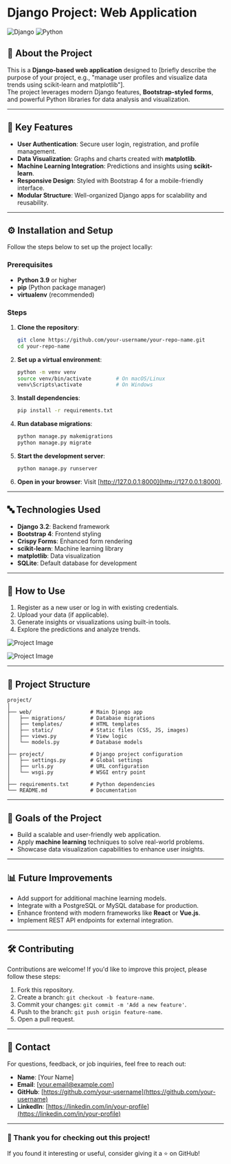 
# Django Project: Web Application

![Django](https://img.shields.io/badge/Django-3.2-green) ![Python](https://img.shields.io/badge/Python-3.9-blue)

## 🔖 About the Project

This is a **Django-based web application** designed to [briefly describe the purpose of your project, e.g., "manage user profiles and visualize data trends using scikit-learn and matplotlib"].  
The project leverages modern Django features, **Bootstrap-styled forms**, and powerful Python libraries for data analysis and visualization.

---

## 🚀 Key Features

- **User Authentication**: Secure user login, registration, and profile management.
- **Data Visualization**: Graphs and charts created with **matplotlib**.
- **Machine Learning Integration**: Predictions and insights using **scikit-learn**.
- **Responsive Design**: Styled with Bootstrap 4 for a mobile-friendly interface.
- **Modular Structure**: Well-organized Django apps for scalability and reusability.

---

## ⚙️ Installation and Setup

Follow the steps below to set up the project locally:

### Prerequisites
- **Python 3.9** or higher
- **pip** (Python package manager)
- **virtualenv** (recommended)

### Steps

1. **Clone the repository**:
   ```bash
   git clone https://github.com/your-username/your-repo-name.git
   cd your-repo-name
   ```

2. **Set up a virtual environment**:
   ```bash
   python -m venv venv
   source venv/bin/activate        # On macOS/Linux
   venv\Scripts\activate           # On Windows
   ```

3. **Install dependencies**:
   ```bash
   pip install -r requirements.txt
   ```

4. **Run database migrations**:
   ```bash
   python manage.py makemigrations
   python manage.py migrate
   ```

5. **Start the development server**:
   ```bash
   python manage.py runserver
   ```

6. **Open in your browser**:
   Visit [http://127.0.0.1:8000](http://127.0.0.1:8000).

---

## 🔤 Technologies Used

- **Django 3.2**: Backend framework
- **Bootstrap 4**: Frontend styling
- **Crispy Forms**: Enhanced form rendering
- **scikit-learn**: Machine learning library
- **matplotlib**: Data visualization
- **SQLite**: Default database for development

---

## 🦞 How to Use

1. Register as a new user or log in with existing credentials.
2. Upload your data (if applicable).
3. Generate insights or visualizations using built-in tools.
4. Explore the predictions and analyze trends.

![Project Image](C:/Users/User/source/repos/kondratkamila/System-rekomendacji/rekomendacje.png)

![Project Image](C:/Users/User/source/repos/kondratkamila/System-rekomendacji/wyszukiwarka.png)

---

## 📂 Project Structure

```
project/
│
├── web/                   # Main Django app
│   ├── migrations/        # Database migrations
│   ├── templates/         # HTML templates
│   ├── static/            # Static files (CSS, JS, images)
│   ├── views.py           # View logic
│   └── models.py          # Database models
│
├── project/               # Django project configuration
│   ├── settings.py        # Global settings
│   ├── urls.py            # URL configuration
│   └── wsgi.py            # WSGI entry point
│
├── requirements.txt       # Python dependencies
└── README.md              # Documentation
```

---

## 🎯 Goals of the Project

- Build a scalable and user-friendly web application.
- Apply **machine learning** techniques to solve real-world problems.
- Showcase data visualization capabilities to enhance user insights.

---

## 📊 Future Improvements

- Add support for additional machine learning models.
- Integrate with a PostgreSQL or MySQL database for production.
- Enhance frontend with modern frameworks like **React** or **Vue.js**.
- Implement REST API endpoints for external integration.

---

## 🛠️ Contributing

Contributions are welcome! If you'd like to improve this project, please follow these steps:

1. Fork this repository.
2. Create a branch: `git checkout -b feature-name`.
3. Commit your changes: `git commit -m 'Add a new feature'`.
4. Push to the branch: `git push origin feature-name`.
5. Open a pull request.

---

## 📧 Contact

For questions, feedback, or job inquiries, feel free to reach out:

- **Name**: [Your Name]
- **Email**: [your.email@example.com]
- **GitHub**: [https://github.com/your-username](https://github.com/your-username)
- **LinkedIn**: [https://linkedin.com/in/your-profile](https://linkedin.com/in/your-profile)

---

### 🌟 Thank you for checking out this project!
If you found it interesting or useful, consider giving it a ⭐️ on GitHub!
